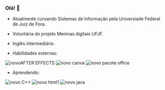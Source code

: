 ### Olá! 👋

- Atualmente cursando Sistemas de Informação pela Universiade Federal de Juiz de Fora.
- Voluntária do projeto Meninas digitais UFJF.
- Inglês intermediário.

- Habilidades externas:

![novoAFTER EFFECTS](https://github.com/luizacaldeira/luizacaldeira/assets/143027265/2474c2d8-2eb5-4b32-81c8-6ea181441ea7)      ![novo canva](https://github.com/luizacaldeira/luizacaldeira/assets/143027265/a906bbf9-d424-4aec-a54f-ff8ea36b8e82)     ![novo pacote office](https://github.com/luizacaldeira/luizacaldeira/assets/143027265/2e61b449-9f40-43b9-905f-3960344873e2)


- Aprendendo:

![novo C++](https://github.com/luizacaldeira/luizacaldeira/assets/143027265/2e1b83c5-3773-47fe-b157-d027aec5f8f3)     ![novo html1](https://github.com/luizacaldeira/luizacaldeira/assets/143027265/7dc44f2b-c1f1-447a-9184-b0bff3643572)
     ![novo java](https://github.com/luizacaldeira/luizacaldeira/assets/143027265/b01a6126-80f7-4bee-a1c1-21e3b800766c)


